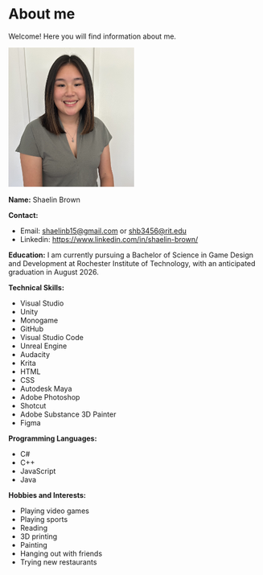 # About me
Welcome! Here you will find information about me.

<img src="ProfilePic.jpeg" alt="Profile Picture" width = 250>

**Name:** Shaelin Brown

**Contact:**
- Email: shaelinb15@gmail.com or shb3456@rit.edu
- Linkedin: <a href = "https://www.linkedin.com/in/shaelin-brown/">https://www.linkedin.com/in/shaelin-brown/</a>

**Education:** I am currently pursuing a Bachelor of Science in Game Design and Development at Rochester Institute of Technology, with an anticipated graduation in August 2026.

**Technical Skills:**
- Visual Studio
- Unity
- Monogame
- GitHub
- Visual Studio Code
- Unreal Engine
- Audacity
- Krita
- HTML
- CSS
- Autodesk Maya
- Adobe Photoshop
- Shotcut
- Adobe Substance 3D Painter
- Figma

**Programming Languages:**
- C#
- C++
- JavaScript
- Java

**Hobbies and Interests:** 
- Playing video games
- Playing sports
- Reading
- 3D printing
- Painting
- Hanging out with friends
- Trying new restaurants
